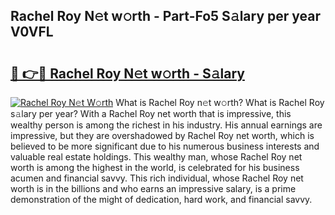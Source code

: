 ## Rachel Roy N𝚎t w𝚘rth - Part-Fo5 S𝚊lary per year V0VFL

# <h2><a href="http://gc4phv.nevu.top/?p=Rachel+Roy">🔗 👉🔴 Rachel Roy N𝚎t w𝚘rth - S𝚊lary</a></h2>

[![Rachel Roy N𝚎t W𝚘rth](https://i.imgur.com/Oavwk0R.jpeg)](http://gc4phv.nevu.top/?p=Rachel+Roy)
What is Rachel Roy n𝚎t w𝚘rth? What is Rachel Roy s𝚊lary per year?
With a Rachel Roy net worth that is impressive, this wealthy person is among the richest in his industry. His annual earnings are impressive, but they are overshadowed by Rachel Roy net worth, which is believed to be more significant due to his numerous business interests and valuable real estate holdings. This wealthy man, whose Rachel Roy net worth is among the highest in the world, is celebrated for his business acumen and financial savvy. This rich individual, whose Rachel Roy net worth is in the billions and who earns an impressive salary, is a prime demonstration of the might of dedication, hard work, and financial savvy.
